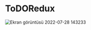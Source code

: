 # ToDORedux
![Ekran görüntüsü 2022-07-28 143233](https://user-images.githubusercontent.com/78070798/181495394-c76e3c8c-f09d-467d-8281-934865fa17a2.png)
